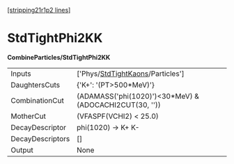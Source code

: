 [[stripping21r1p2 lines]](./stripping21r1p2-index)

# StdTightPhi2KK

**CombineParticles/StdTightPhi2KK**

|                  |                                                                                       |
|------------------|---------------------------------------------------------------------------------------|
| Inputs           | ['Phys/[StdTightKaons](./stripping21r1p2-commonparticles-stdtightkaons)/Particles'] |
| DaughtersCuts    | {'K+': '(PT\>500\*MeV)'}                                                              |
| CombinationCut   | (ADAMASS('phi(1020)')\<30\*MeV) & (ADOCACHI2CUT(30, ''))                              |
| MotherCut        | (VFASPF(VCHI2) \< 25.0)                                                               |
| DecayDescriptor  | phi(1020) -\> K+ K-                                                                   |
| DecayDescriptors | []                                                                                  |
| Output           | None                                                                                  |
